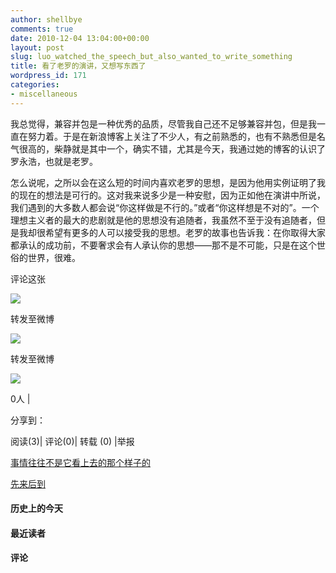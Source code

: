```yaml
---
author: shellbye
comments: true
date: 2010-12-04 13:04:00+00:00
layout: post
slug: luo_watched_the_speech_but_also_wanted_to_write_something
title: 看了老罗的演讲，又想写东西了
wordpress_id: 171
categories:
- miscellaneous
---
```


   我总觉得，兼容并包是一种优秀的品质，尽管我自己还不足够兼容并包，但是我一直在努力着。于是在新浪博客上关注了不少人，有之前熟悉的，也有不熟悉但是名气很高的，柴静就是其中一个，确实不错，尤其是今天，我通过她的博客的认识了罗永浩，也就是老罗。  
  
怎么说呢，之所以会在这么短的时间内喜欢老罗的思想，是因为他用实例证明了我的现在的想法是可行的。这对我来说多少是一种安慰，因为正如他在演讲中所说，我们遇到的大多数人都会说“你这样做是不行的。”或者“你这样想是不对的”。一个理想主义者的最大的悲剧就是他的思想没有追随者，我虽然不至于没有追随者，但是我却很希望有更多的人可以接受我的思想。老罗的故事也告诉我：在你取得大家都承认的成功前，不要奢求会有人承认你的思想——那不是不可能，只是在这个世俗的世界，很难。  




































评论这张









![](http://b.bst.126.net/newpage/images/microblog.png?1)

转发至微博
















![](http://b.bst.126.net/newpage/images/microblog.png?1)

转发至微博













![](http://b.bst.126.net/style/common/tuijian.png)

0人 | 
	        
分享到： 






阅读(3)|
评论(0)|
转载 (0)
|举报



























[事情往往不是它看上去的那个样子的](http://bai444854713.blog.163.com/blog/static/16331218220101131150668/)





[先来后到](http://bai444854713.blog.163.com/blog/static/16331218220101169170323/)










#### 历史上的今天













#### 最近读者
















#### 评论



















